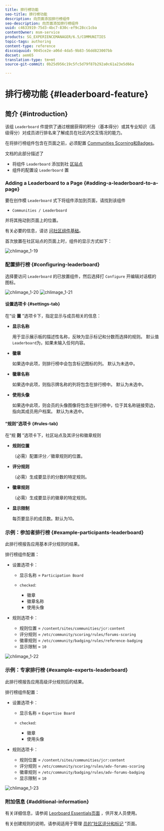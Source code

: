 ```yaml
---
title: 排行榜功能
seo-title: 排行榜功能
description: 向页面添加排行榜组件
seo-description: 向页面添加排行榜组件
uuid: c4633919-75d3-4bc7-830c-ef9c28cc1cba
contentOwner: msm-service
products: SG_EXPERIENCEMANAGER/6.5/COMMUNITIES
topic-tags: authoring
content-type: reference
discoiquuid: 9045ce2e-a06d-4da5-9b83-56dd823007bb
docset: aem65
translation-type: tm+mt
source-git-commit: 0b25d956c19c5fc5d79f87b292a0c61a23e5d66a

---
```



# 排行榜功能 {#leaderboard-feature}

## 简介 {#introduction}

该组 `Leaderboard` 件提供了通过根据获得的积分（基本得分）或其专业知识（高级得分）对成员进行排名来了解成员在社区内交互情况的能力。

在将排行榜组件包含在页面之前，必须配置 [Communities Scorning和Badges](/help/communities/implementing-scoring.md)。

文档的此部分描述了

* 将组件 `Leaderboard` 添加到社 [区站点](/help/communities/overview.md#community-sites)
* 组件的配置设 `Leaderboard` 置

### Adding a Leaderboard to a Page {#adding-a-leaderboard-to-a-page}

要在创作模 `Leaderboard` 式下将组件添加到页面，请找到该组件

* `Communities / Leaderboard`

并将其拖动到页面上的位置。

有关必要的信息，请访 [问社区组件基础](/help/communities/basics.md)。

首次放置在社区站点的页面上时，组件的显示方式如下：

![chlimage_1-19](assets/chlimage_1-19.png)

### 配置排行榜 {#configuring-leaderboard}

选择要访问 `Leaderboard` 的已放置组件，然后选择打 `Configure` 开编辑对话框的图标。

![chlimage_1-20](assets/chlimage_1-20.png) ![chlimage_1-21](assets/chlimage_1-21.png)

#### 设置选项卡 {#settings-tab}

在“设 **置** ”选项卡下，指定显示与成员相关的信息：

* **显示名称**

   用于显示展示板的描述性名称，反映为显示标记和分数而选择的规则。
默认值 `Leaderboard`为，如果未输入任何内容。

* **徽章**

   如果选中此项，则排行榜中会包含标记图标的列。
默认为未选中。

* **徽章名称**

   如果选中此项，则指示牌名称的列将包含在排行榜中。
默认为未选中。

* **使用头像**

   如果选中此项，则会员的头像图像将包含在排行榜中，位于其名称链接旁边，指向其成员用户档案。
默认为未选中。

#### “规则”选项卡 {#rules-tab}

在“规 **则** ”选项卡下，社区站点及其评分和徽章规则

* **规则位置**

   （必需）配置评分／徽章规则的位置。

* **评分规则**

   （必需）生成要显示的分数的特定规则。

* **徽章规则**

   （必需）生成要显示的徽章的特定规则。

* **显示限制**

   每页要显示的成员数。默认为10。

### 示例：参加者排行榜 {#example-participants-leaderboard}

此排行榜报告应用基本评分规则的结果。

排行榜组件配置：

* 设置选项卡：

   * 显示名称 = `Participation Board`
   * `checked`:

      * 徽章
      * 徽章名称
      * 使用头像

* 规则选项卡：

   * 规则位置 = `/content/sites/communities/jcr:content`
   * 评分规则 = `/etc/community/scoring/rules/forums-scoring`
   * 徽章规则 = `/etc/community/badging/rules/reference-badging`
   * 显示限制 = `10`

![chlimage_1-22](assets/chlimage_1-22.png)

### 示例：专家排行榜 {#example-experts-leaderboard}

此排行榜报告应用高级评分规则后的结果。

排行榜组件配置：

* 设置选项卡：

   * 显示名称 = `Expertise Board`
   * `checked`:

      * 徽章
      * 使用头像

* 规则选项卡：

   * 规则位置 = `/content/sites/communities/jcr:content`
   * 评分规则 = `/etc/community/scoring/rules/adv-forums-scoring`
   * 徽章规则 = `/etc/community/badging/rules/adv-forums-badging`
   * 显示限制 = `10`

![chlimage_1-23](assets/chlimage_1-23.png)

### 附加信息 {#additional-information}

有关详细信息，请参阅 [Leorboard Essentials页面](/help/communities/leaderboard.md) ，供开发人员使用。

有关创建规则的说明，请参阅适用于管理 [员的“社区评分和标记](/help/communities/implementing-scoring.md) ”页面。

